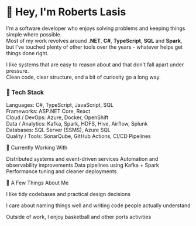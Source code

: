 # 👋 Hey, I'm Roberts Lasis

I'm a software developer who enjoys solving problems and keeping things simple where possible.  
Most of my work revolves around **.NET**, **C#**, **TypeScript**, **SQL** and **Spark**, but I’ve touched plenty of other tools over the years - whatever helps get things done right.

I like systems that are easy to reason about and that don’t fall apart under pressure.  
Clean code, clear structure, and a bit of curiosity go a long way.

### 🧩 Tech Stack

Languages: C#, TypeScript, JavaScript, SQL  
Frameworks: ASP.NET Core, React  
Cloud / DevOps: Azure, Docker, OpenShift  
Data / Analytics: Kafka, Spark, HDFS, Hive, Airflow, Splunk  
Databases: SQL Server (SSMS), Azure SQL  
Quality / Tools: SonarQube, GitHub Actions, CI/CD Pipelines

🔧 Currently Working With

Distributed systems and event-driven services
Automation and observability improvements
Data pipelines using Kafka + Spark
Performance tuning and cleaner deployments

💭 A Few Things About Me

I like tidy codebases and practical design decisions

I care about naming things well and writing code people actually understand

Outside of work, I enjoy basketball and other ports activities
